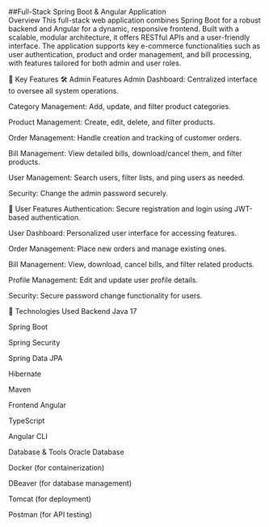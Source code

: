 ##Full-Stack Spring Boot & Angular Application
<br>
Overview
This full-stack web application combines Spring Boot for a robust backend and Angular for a dynamic, responsive frontend. Built with a scalable, modular architecture, it offers RESTful APIs and a user-friendly interface. The application supports key e-commerce functionalities such as user authentication, product and order management, and bill processing, with features tailored for both admin and user roles.

🔑 Key Features
🛠️ Admin Features
Admin Dashboard: Centralized interface to oversee all system operations.

Category Management: Add, update, and filter product categories.

Product Management: Create, edit, delete, and filter products.

Order Management: Handle creation and tracking of customer orders.

Bill Management: View detailed bills, download/cancel them, and filter products.

User Management: Search users, filter lists, and ping users as needed.

Security: Change the admin password securely.

🙋 User Features
Authentication: Secure registration and login using JWT-based authentication.

User Dashboard: Personalized user interface for accessing features.

Order Management: Place new orders and manage existing ones.

Bill Management: View, download, cancel bills, and filter related products.

Profile Management: Edit and update user profile details.

Security: Secure password change functionality for users.

🧰 Technologies Used
Backend
Java 17

Spring Boot

Spring Security

Spring Data JPA

Hibernate

Maven

Frontend
Angular

TypeScript

Angular CLI

Database & Tools
Oracle Database

Docker (for containerization)

DBeaver (for database management)

Tomcat (for deployment)

Postman (for API testing)
